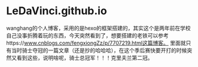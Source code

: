 # LeDaVinci.github.io
wanghang的个人博客，采用的是hexo的框架搭建的，其实这个是两年前在学校自己没事折腾着玩的东西，今天突然看到了，想要搭建的老铁可以参考https://www.cnblogs.com/fengxiongZz/p/7707219.html这篇博客。
里面就只有当时骑士夺冠的一篇文章（还是抄的哈哈哈），在这个季后赛快要开打的时候突然又看到这些，说明啥呢，骑士总冠军！！！克里夫兰第二冠。
